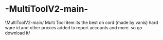 # -MultiToolV2-main-
\MultiToolV2-main/ Multi Tool item its the best on cord (made by vanis) hard ware id and other proxies added to report accounts and more. so go download it/

